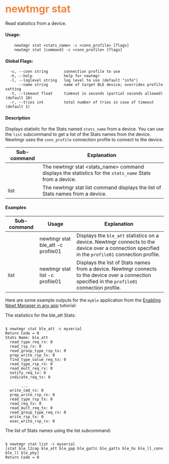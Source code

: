 ## <font color="#F2853F" style="font-size:24pt">newtmgr stat</font>
Read statistics from a device.

#### Usage:

```no-highlight
    newtmgr stat <stats_name> -c <conn_profile> [flags] 
    newtmgr stat [command] -c <conn_profile> [flags] 
```

#### Global Flags:

```no-highlight
  -c, --conn string       connection profile to use
  -h, --help              help for newtmgr
  -l, --loglevel string   log level to use (default "info")
      --name string       name of target BLE device; overrides profile setting
  -t, --timeout float     timeout in seconds (partial seconds allowed) (default 10)
  -r, --tries int         total number of tries in case of timeout (default 1)
```

#### Description
Displays statistic for the Stats named `stats_name` from a device.  You can use the `list` subcommand to get a list of the Stats names from the device.  Newtmgr uses the `conn_profile` connection profile to connect to the device.

Sub-command  |  Explanation
-------------| -----------------------
             | The newtmgr stat <stats_name> command displays the statistics for the `stats_name` Stats from a device. 
list         | The newtmgr stat list command displays the list of Stats names from a device.  


#### Examples

Sub-command  | Usage                  | Explanation
-------------| -----------------------|-----------------
             | newtmgr stat ble_att -c profile01 | Displays the `ble_att` statistics on a device.  Newtmgr connects to the device over a connection specified in the `profile01` connection profile.
list         | newtmgr stat list -c profile01 | Displays the list of Stats names from a device.  Newtmgr connects to the device over a connection specified in the `profile01` connection profile.
 
Here are some example outputs for the `myble` application from the [Enabling Newt Manager in any app](/os/tutorials/add_newtmgr.md) tutiorial:

The statistics for the ble_att Stats:
```no-highlight

$ newtmgr stat ble_att -c myserial
Return Code = 0
Stats Name: ble_att
  read_type_req_rx: 0
  read_rsp_rx: 0
  read_group_type_rsp_tx: 0
  prep_write_rsp_tx: 0
  find_type_value_req_tx: 0
  read_type_rsp_rx: 0
  read_mult_req_rx: 0
  notify_req_tx: 0
  indicate_req_tx: 0

       ...
  write_cmd_rx: 0
  prep_write_rsp_rx: 0
  read_type_rsp_tx: 0
  read_req_tx: 0
  read_mult_req_tx: 0
  read_group_type_req_rx: 0
  write_rsp_tx: 0
  exec_write_rsp_rx: 0

```

The list of Stats names using the list subcommand:
```no-highlight

$ newtmgr stat list -c myserial
[stat ble_l2cap ble_att ble_gap ble_gattc ble_gatts ble_hs ble_ll_conn ble_ll ble_phy]
Return Code = 0

```
